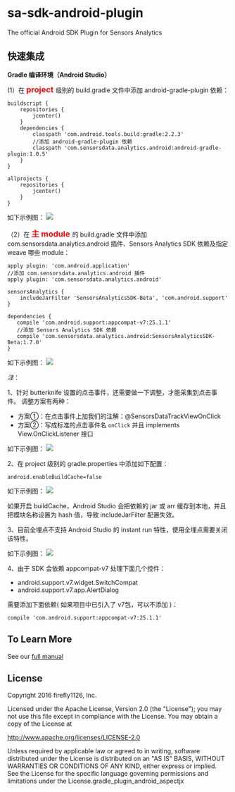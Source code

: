 # sa-sdk-android-plugin

The official Android SDK Plugin for Sensors Analytics

## 快速集成

__Gradle 编译环境（Android Studio）__

(1）在 <font color=red size=4 >  **project**  </font>级别的 build.gradle 文件中添加 android-gradle-plugin 依赖：

```android
buildscript {
    repositories {
        jcenter()
    }
    dependencies {
        classpath 'com.android.tools.build:gradle:2.2.3'
        //添加 android-gradle-plugin 依赖
        classpath 'com.sensorsdata.analytics.android:android-gradle-plugin:1.0.5'
    }
}

allprojects {
    repositories {
        jcenter()
    }
}
```

如下示例图：
![](https://www.sensorsdata.cn/manual/img/android_sdk_autotrack_1.png)

（2）在 <font color=red size=4 > **主 module** </font>的 build.gradle 文件中添加 com.sensorsdata.analytics.android 插件、Sensors Analytics SDK 依赖及指定 weave 哪些 module：

```android
apply plugin: 'com.android.application'
//添加 com.sensorsdata.analytics.android 插件
apply plugin: 'com.sensorsdata.analytics.android'

sensorsAnalytics {
    includeJarFilter 'SensorsAnalyticsSDK-Beta', 'com.android.support'
}

dependencies {
   compile 'com.android.support:appcompat-v7:25.1.1'
   //添加 Sensors Analytics SDK 依赖
   compile 'com.sensorsdata.analytics.android:SensorsAnalyticsSDK-Beta:1.7.0'
}
```

如下示例图：
![](https://www.sensorsdata.cn/manual/img/android_sdk_autotrack_2.png)

*注*：

1、针对 butterknife  设置的点击事件，还需要做一下调整，才能采集到点击事件。
调整方案有两种：

* 方案①：在点击事件上加我们的注解：@SensorsDataTrackViewOnClick
* 方案②：写成标准的点击事件名 `onClick` 并且 implements View.OnClickListener 接口

如下示例图：
![](https://www.sensorsdata.cn/manual/img/android_sdk_autotrack_6.png)

2、在 project 级别的 gradle.properties 中添加如下配置：

```android
android.enableBuildCache=false
```

如下示例图：
![](https://www.sensorsdata.cn/manual/img/android_sdk_autotrack_5.png)

如果开启 buildCache，Android Studio 会把依赖的 jar 或 arr 缓存到本地，并且把模块名称设置为 hash 值，导致 includeJarFilter 配置失效。

3、目前全埋点不支持 Android Studio 的 instant run 特性，使用全埋点需要关闭该特性。

如下示例图：
![](https://www.sensorsdata.cn/manual/img/android_sdk_autotrack_4.png)

4、由于 SDK 会依赖 appcompat-v7 处理下面几个控件：

* android.support.v7.widget.SwitchCompat
* android.support.v7.app.AlertDialog

需要添加下面依赖( 如果项目中已引入了 v7包，可以不添加 )：

```android
compile 'com.android.support:appcompat-v7:25.1.1'
```

## To Learn More

See our [full manual](http://www.sensorsdata.cn/manual/android_sdk.html)

## License


Copyright 2016 firefly1126, Inc.

Licensed under the Apache License, Version 2.0 (the "License");
you may not use this file except in compliance with the License.
You may obtain a copy of the License at

http://www.apache.org/licenses/LICENSE-2.0

Unless required by applicable law or agreed to in writing, software
distributed under the License is distributed on an "AS IS" BASIS,
WITHOUT WARRANTIES OR CONDITIONS OF ANY KIND, either express or implied.
See the License for the specific language governing permissions and
limitations under the License.gradle_plugin_android_aspectjx
